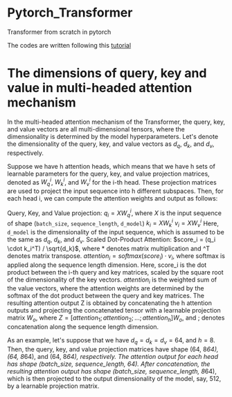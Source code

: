 # Pytorch_Transformer
Transformer from scratch in pytorch

The codes are written following this [tutorial](https://youtu.be/U0s0f995w14)

# The dimensions of query, key and value in multi-headed attention mechanism

In the multi-headed attention mechanism of the Transformer, the query, key, and value vectors are all multi-dimensional tensors, where the dimensionality is determined by the model hyperparameters. Let's denote the dimensionality of the query, key, and value vectors as $d_q$, $d_k$, and $d_v$, respectively.

Suppose we have h attention heads, which means that we have h sets of learnable parameters for the query, key, and value projection matrices, denoted as $W_q^i$, $W_k^i$, and $W_v^i$ for the i-th head. These projection matrices are used to project the input sequence into h different subspaces. Then, for each head i, we can compute the attention weights and output as follows:

Query, Key, and Value projection:
$q_i = XW_q^i$, where $X$ is the input sequence of shape (`batch_size`, `sequence_length`, `d_model`)
$k_i = XW_k^i$
$v_i = XW_v^i$
Here, `d_model` is the dimensionality of the input sequence, which is assumed to be the same as $d_q$, $d_k$, and $d_v$.
Scaled Dot-Product Attention:
$score_i = (q_i \cdot k_i^T) / \sqrt{d_k}$, where * denotes matrix multiplication and ^T denotes matrix transpose.
$attention_i = softmax(score_i) \cdot v_i$, where softmax is applied along the sequence length dimension.
Here, score_i is the dot product between the i-th query and key matrices, scaled by the square root of the dimensionality of the key vectors. $attention_i$ is the weighted sum of the value vectors, where the attention weights are determined by the softmax of the dot product between the query and key matrices.
The resulting attention output Z is obtained by concatenating the h attention outputs and projecting the concatenated tensor with a learnable projection matrix $W_o$, where $Z = [attention_1; attention_2; ...; attention_h]W_o$, and ; denotes concatenation along the sequence length dimension.

As an example, let's suppose that we have $d_q = d_k = d_v = 64$, and $h = 8$. Then, the query, key, and value projection matrices have shape (64, 8*64), (64, 8*64), and (64, 8*64), respectively. The attention output for each head has shape (batch_size, sequence_length, 64). After concatenation, the resulting attention output has shape (batch_size, sequence_length, 8*64), which is then projected to the output dimensionality of the model, say, 512, by a learnable projection matrix.

